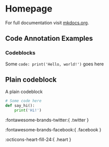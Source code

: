 # Homepage

For full documentation visit [mkdocs.org](https://www.mkdocs.org).

## Code Annotation Examples

### Codeblocks

Some `code: print('Hello, world!')` goes here

## Plain codeblock

A plain codeblock

```py title='🐍 custom.py' linenums='1' hl_lines='1 3'
# Some code here
def say_hi():
    print('Hi!')
```

:fontawesome-brands-twitter:{ .twitter }

:fontawesome-brands-facebook:{ .facebook }

:octicons-heart-fill-24:{ .heart }
